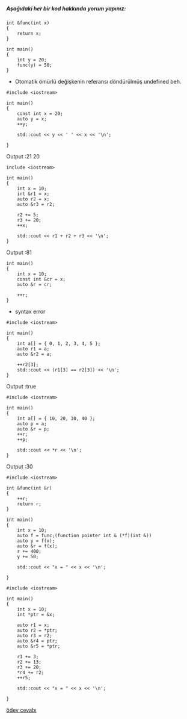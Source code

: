 ##### Aşağıdaki her bir kod hakkında yorum yapınız:

```
int &func(int x)
{
	return x;
}

int main()
{
	int y = 20;
	func(y) = 50;
}
```
- Otomatik ömürlü değişkenin referansı döndürülmüş undefined beh.

```
#include <iostream>

int main()
{
	const int x = 20;
	auto y = x;
	++y;

	std::cout << y << ' ' << x << '\n';

}
```
Output :21 20

```
include <iostream>

int main()
{
	int x = 10;
	int &r1 = x;
	auto r2 = x;
	auto &r3 = r2;

	r2 += 5;
	r3 += 20;
	++x;

	std::cout << r1 + r2 + r3 << '\n';
}
```
Output :81

```
int main()
{
	int x = 10;
	const int &cr = x;
	auto &r = cr;

	++r;
}
```
- syntax error

```
#include <iostream>

int main()
{
	int a[] = { 0, 1, 2, 3, 4, 5 };
	auto r1 = a;
	auto &r2 = a;

	++r2[3];
	std::cout << (r1[3] == r2[3]) << '\n';
}
```
Output :true

```
#include <iostream>

int main()
{
	int a[] = { 10, 20, 30, 40 };
	auto p = a;
	auto &r = p;
	++r;
	++p;

	std::cout << *r << '\n';
}
```
Output :30
```
#include <iostream>

int &func(int &r)
{
	++r;
	return r;
}

int main()
{
	int x = 10;
	auto f = func;(function pointer int & (*f)(int &))
	auto y = f(x);
	auto &r = f(x);
	r += 400;
	y += 50;

	std::cout << "x = " << x << '\n';

}
```


```
#include <iostream>

int main()
{
	int x = 10;
	int *ptr = &x;

	auto r1 = x;
	auto r2 = *ptr;
	auto r3 = r2;
	auto &r4 = ptr;
	auto &r5 = *ptr;

	r1 += 3;
	r2 += 13;
	r3 += 20;
	*r4 += r2;
	++r5;

	std::cout << "x = " << x << '\n';

}
```

[ödev cevabı](https://www.youtube.com/watch?v=F9teyZ8eHi8)
